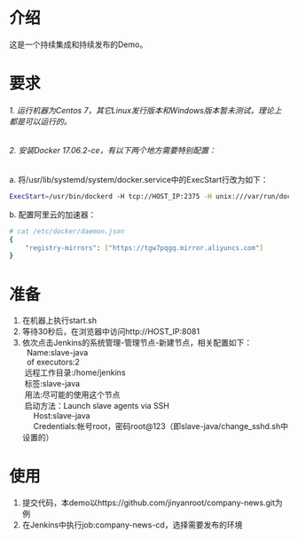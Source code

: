 # 介绍
这是一个持续集成和持续发布的Demo。

# 要求
###### 1. 运行机器为Centos 7，其它Linux发行版本和Windows版本暂未测试，理论上都是可以运行的。<br>
###### 2. 安装Docker 17.06.2-ce，有以下两个地方需要特别配置：<br>
a. 将/usr/lib/systemd/system/docker.service中的ExecStart行改为如下：<br>
```Bash
ExecStart=/usr/bin/dockerd -H tcp://HOST_IP:2375 -H unix:///var/run/docker.sock<br>
```
b. 配置阿里云的加速器：
```Bash
# cat /etc/docker/daemon.json
{
    "registry-mirrors": ["https://tgw7pqgq.mirror.aliyuncs.com"]
}
```
    
# 准备
1. 在机器上执行start.sh<br>
2. 等待30秒后，在浏览器中访问http://HOST_IP:8081<br>
3. 依次点击Jenkins的系统管理-管理节点-新建节点，相关配置如下：<br>
   Name:slave-java<br>
   of executors:2<br>
   远程工作目录:/home/jenkins<br>
   标签:slave-java<br>
   用法:尽可能的使用这个节点<br>
   启动方法：Launch slave agents via SSH<br>
       Host:slave-java<br>
       Credentials:帐号root，密码root@123（即slave-java/change_sshd.sh中设置的）<br>
  
# 使用
1. 提交代码，本demo以https://github.com/jinyanroot/company-news.git为例<br>
2. 在Jenkins中执行job:company-news-cd，选择需要发布的环境<br>
